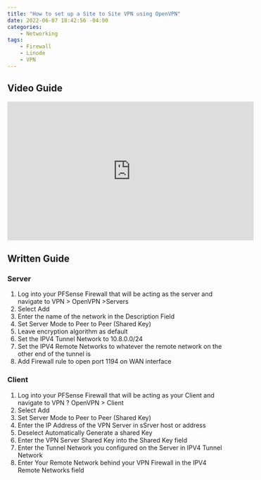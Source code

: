 ```yaml
---
title: "How to set up a Site to Site VPN using OpenVPN"
date: 2022-06-07 18:42:56 -04:00
categories:
    - Networking
tags:
    - Firewall
    - Linode
    - VPN
---
```

## Video Guide

<iframe width="560" height="315" src="https://www.youtube.com/embed/-8xt7LUtYH4" title="YouTube video player" frameborder="0" allow="accelerometer; autoplay; clipboard-write; encrypted-media; gyroscope; picture-in-picture; web-share" allowfullscreen></iframe>

## Written Guide
### Server
1. Log into your PFSense Firewall that will be acting as the server and navigate to VPN > OpenVPN >Servers
2. Select Add
3. Enter the name of the network in the Description Field
4. Set Server Mode to Peer to Peer (Shared Key)
5. Leave encryption algorithm as default
6. Set the IPV4 Tunnel Network to 10.8.0.0/24
7. Set the IPV4 Remote Networks to whatever the remote network on the other end of the tunnel is
8. Add Firewall rule to open port 1194 on WAN interface

### Client
1. Log into your PFSense Firewall that will be acting as your Client and navigate to VPN ? OpenVPN > Client
2. Select Add
3. Set Server Mode to Peer to Peer (Shared Key)
4. Enter the IP Address of the VPN Server in sSrver host or address
5. Deselect Automatically Generate a shared Key
6. Enter the VPN Server Shared Key into the Shared Key field
7. Enter the Tunnel Network you configured on the Server in IPV4 Tunnel Network
8. Enter Your Remote Network behind your VPN Firewall in the IPV4 Remote Networks field